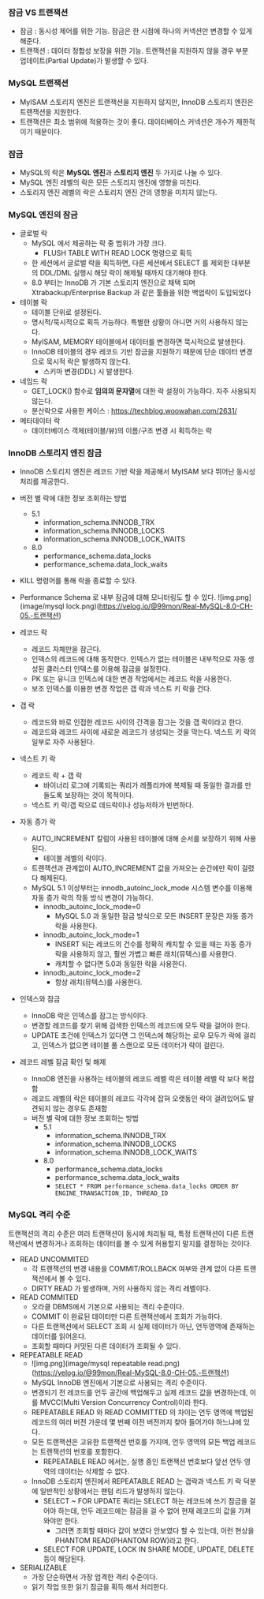 ### 잠금 VS 트랜잭션
- 잠금 : 동시성 제어를 위한 기능. 잠금은 한 시점에 하나의 커넥션만 변경할 수 있게 해준다.
- 트랜잭션 : 데이터 정합성 보장을 위한 기능. 트랜잭션을 지원하지 않을 경우 부분 업데이트(Partial Update)가 발생할 수 있다. 


### MySQL 트랜잭션
- MyISAM 스토리지 엔진은 트랜잭션을 지원하지 않지만, InnoDB 스토리지 엔진은 트랜잭션을 지원한다.
- 트랜잭션은 최소 범위에 적용하는 것이 좋다. 데이터베이스 커넥션은 개수가 제한적이기 때문이다.


### 잠금
- MySQL의 락은 **MySQL 엔진**과 **스토리지 엔진** 두 가지로 나눌 수 있다.
- MySQL 엔진 레벨의 락은 모든 스토리지 엔진에 영향을 미친다. 
- 스토리지 엔진 레벨의 락은 스토리지 엔진 간의 영향을 미치지 않는다.


### MySQL 엔진의 잠금
- 글로벌 락
    - MySQL 에서 제공하는 락 중 범위가 가장 크다.
      - FLUSH TABLE WITH READ LOCK 명령으로 획득
    - 한 세션에서 글로벌 락을 획득하면, 다른 세션에서 SELECT 를 제외한 대부분의 DDL/DML 실행시 해당 락이 해제될 때까지 대기해야 한다.
    - 8.0 부터는 InnoDB 가 기본 스토리지 엔진으로 채택 되며 Xtrabackup/Enterprise Backup 과 같은 툴들을 위한 백업락이 도입되었다
- 테이블 락
    - 테이블 단위로 설정된다. 
    - 명시적/묵시적으로 획득 가능하다. 특별한 상황이 아니면 거의 사용하지 않는다.
    - MyISAM, MEMORY 테이블에서 데이터를 변경하면 묵시적으로 발생한다.
    - InnoDB 테이블의 경우 레코드 기반 잠금을 지원하기 때문에 단순 데이터 변경으로 묵시적 락은 발생하지 않는다. 
      - 스키마 변경(DDL) 시 발생한다.
- 네임드 락
    - GET_LOCK() 함수로 **임의의 문자열**에 대한 락 설정이 가능하다. 자주 사용되지 않는다.
    - 분산락으로 사용한 케이스 : https://techblog.woowahan.com/2631/
- 메타데이터 락
    - 데이터베이스 객체(테이블/뷰)의 이름/구조 변경 시 획득하는 락 

### InnoDB 스토리지 엔진 잠금
  - InnoDB 스토리지 엔진은 레코드 기반 락을 제공해서 MyISAM 보다 뛰어난 동시성 처리를 제공한다.
  - 버전 별 락에 대한 정보 조회하는 방법
    - 5.1 
      - information_schema.INNODB_TRX
      - information_schema.INNODB_LOCKS
      - information_schema.INNODB_LOCK_WAITS
    - 8.0
      - performance_schema.data_locks
      - performance_schema.data_lock_waits
  - KILL 명령어를 통해 락을 종료할 수 있다. 
  - Performance Schema 로 내부 잠금에 대해 모니터링도 할 수 있다.
![img.png](image/mysql lock.png)(https://velog.io/@99mon/Real-MySQL-8.0-CH-05.-트랜잭션)
  - 레코드 락
    - 레코드 자체만을 잠근다. 
    - 인덱스의 레코드에 대해 동작한다. 인덱스가 없는 테이블은 내부적으로 자동 생성된 클러스터 인덱스를 이용해 잠금을 설정한다.
    - PK 또는 유니크 인덱스에 대한 변경 작업에서는 레코드 락을 사용한다.
    - 보조 인덱스를 이용한 변경 작업은 갭 락과 넥스트 키 락을 건다.
  - 갭 락
    - 레코드와 바로 인접한 레코드 사이의 간격을 잠그는 것을 갭 락이라고 한다. 
    - 레코드와 레코드 사이에 새로운 레코드가 생성되는 것을 막는다. 넥스트 키 락의 일부로 자주 사용된다.
  - 넥스트 키 락
    - 레코드 락 + 갭 락
      - 바이너리 로그에 기록되는 쿼리가 레플리카에 복제될 때 동일한 결과를 만들도록 보장하는 것이 목적이다.
    - 넥스트 키 락/갭 락으로 데드락이나 성능저하가 빈번하다.
  - 자동 증가 락
    - AUTO_INCREMENT 칼럼이 사용된 테이블에 대해 순서를 보장하기 위해 사용된다. 
      - 테이블 레벨의 락이다.
    - 트랜잭션과 관계없이 AUTO_INCREMENT 값을 가져오는 순간에만 락이 걸렸다 해제된다.
    - MySQL 5.1 이상부터는 innodb_autoinc_lock_mode 시스템 변수를 이용해 자동 증가 락의 작동 방식 변경이 가능하다.
      - innodb_autoinc_lock_mode=0
        - MySQL 5.0 과 동일한 잠금 방식으로 모든 INSERT 문장은 자동 증가 락을 사용한다.
      - innodb_autoinc_lock_mode=1
        - INSERT 되는 레코드의 건수를 정확히 캐치할 수 있을 때는 자동 증가 락을 사용하지 않고, 훨씬 가볍고 빠른 래치(뮤텍스)를 사용한다.
        - 캐치할 수 없다면 5.0과 동일한 락을 사용한다. 
      - innodb_autoinc_lock_mode=2
        - 항상 래치(뮤텍스)를 사용한다.

- 인덱스와 잠금
    - InnoDB 락은 인덱스를 잠그는 방식이다. 
    - 변경할 레코드를 찾기 위해 검색한 인덱스의 레코드에 모두 락을 걸어야 한다. 
    - UPDATE 조건에 인덱스가 있다면 그 인덱스에 해당하는 로우 모두가 락에 걸리고, 인덱스가 없으면 테이블 풀 스캔으로 모든 데이터가 락이 걸린다.

- 레코드 레벨 잠금 확인 및 해제
  - InnoDB 엔진을 사용하는 테이블의 레코드 레벨 락은 테이블 레벨 락 보다 복잡함 
  - 레코드 레벨의 락은 테이블의 레코드 각각에 잡혀 오랫동인 락이 걸려있어도 발견되지 않는 경우도 존재함
  - 버전 별 락에 대한 정보 조회하는 방법
    - 5.1
        - information_schema.INNODB_TRX
        - information_schema.INNODB_LOCKS
        - information_schema.INNODB_LOCK_WAITS
    - 8.0
      - performance_schema.data_locks
      - performance_schema.data_lock_waits
      - `SELECT * FROM performance_schema.data_locks
        ORDER BY ENGINE_TRANSACTION_ID, THREAD_ID`  


### MySQL 격리 수준
트랜잭션의 격리 수준은 여러 트랜잭션이 동시에 처리될 때, 특정 트랜잭션이 다른 트랜잭션에서 변경하거나 조회하는 데이터를 볼 수 있게 허용할지 말지를 결정하는 것이다.

- READ UNCOMMITED
  - 각 트랜잭션의 변경 내용을 COMMIT/ROLLBACK 여부와 관계 없이 다른 트랜잭션에서 볼 수 있다.
  - DIRTY READ 가 발생하며, 거의 사용하지 않는 격리 레벨이다.
- READ COMMITED
  - 오라클 DBMS에서 기본으로 사용되는 격리 수준이다.
  - COMMIT 이 완료된 데이터만 다른 트랜잭션에서 조회가 가능하다.
  - 다른 트랜잭션에서 SELECT 조회 시 실제 데이터가 아닌, 언두영역에 존재하는 데이터를 읽어온다.
  - 조회할 때마다 커밋된 다른 데이터가 조회될 수 있다.
- REPEATABLE READ
  - ![img.png](image/mysql repeatable read.png)(https://velog.io/@99mon/Real-MySQL-8.0-CH-05.-트랜잭션)
  - MySQL InnoDB 엔진에서 기본으로 사용되는 격리 수준이다.
  - 변경되기 전 레코드를 언두 공간에 백업해두고 실제 레코드 값을 변경하는데, 이를 MVCC(Multi Version Concurrency Control)이라 한다. 
  - REPEATABLE READ 와 READ COMMITTED 의 차이는 언두 영역에 백업된 레코드의 여러 버전 가운데 몇 번째 이전 버전까지 찾아 들어가야 하느냐에 있다.
  - 모든 트랜잭션은 고유한 트랜잭션 번호를 가지며, 언두 영역의 모든 백업 레코드는 트랜잭션의 번호를 포함한다. 
    - REPEATABLE READ 에서는, 실행 중인 트랜잭션 번호보다 앞선 언두 영역의 데이터는 삭제할 수 없다.
  - InnoDB 스토리지 엔진에서 REPEATABLE READ 는 갭락과 넥스트 키 락 덕분에 일반적인 상황에서는 팬텀 리드가 발생하지 않는다.
    - SELECT ~ FOR UPDATE 쿼리는 SELECT 하는 레코드에 쓰기 잠금을 걸어야 하는데, 언두 레코드에는 잠금을 걸 수 없어 현재 레코드의 값을 가져와야만 한다. 
      - 그러면 조회할 때마다 값이 보였다 안보였다 할 수 있는데, 이런 현상을 PHANTOM READ(PHANTOM ROW)라고 한다.
    - SELECT FOR UPDATE, LOCK IN SHARE MODE, UPDATE, DELETE 등이 해당된다.
- SERIALIZABLE
    - 가장 단순하면서 가장 엄격한 격리 수준이다.
    - 읽기 작업 또한 읽기 잠금을 획득 해서 처리한다.